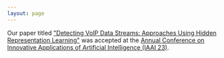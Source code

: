 ```yaml
---
layout: page
---
```


Our paper titled ["Detecting VoIP Data Streams: Approaches Using Hidden Representation Learning"](/pubs/kmq+2023.pdf) was accepted at the [Annual Conference on Innovative Applications of Artificial Intelligence (IAAI 23)](https://aaai.org/Conferences/AAAI-23/iaai-23-call/).
